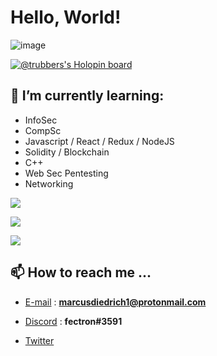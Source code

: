 
# Hello, World! 

![image](https://user-images.githubusercontent.com/95402733/192120254-e36e07d4-84b1-4c5f-b1f7-ebdf12655904.png)

[![@trubbers's Holopin board](https://holopin.me/trubbers)](https://holopin.io/@trubbers)

## 🧠 I’m currently learning:

- InfoSec
- CompSc
- Javascript / React / Redux / NodeJS 
- Solidity / Blockchain 
- C++
- Web Sec Pentesting 
- Networking
 
<a href="https://github-readme-streak-stats.herokuapp.com"></a><img align="center" src="https://github-readme-streak-stats.herokuapp.com/?user=TRUBDUBZ&show_icons=true&theme=aura&row=2&layout=small"/>


<a href="https://github-readme-stats.vercel.app/api/top-langs/"></a><img align="center" src="https://github-readme-stats.vercel.app/api/top-langs/?username=TRUBDUBZ&show_icons=true&theme=aura&row=3&layout=compact"/>


<a href="https://github.com/anuraghazra/github-readme-stats"></a><img align="center" src="https://github-readme-stats.vercel.app/api?username=TRUBDUBZ&show_icons=true&theme=aura&row=1&layout=compact"/>

## 📫 How to reach me ...
  
- [E-mail](https://protonmail.com) : **marcusdiedrich1@protonmail.com** 

- [Discord](https://discord.com) : **fectron#3591**

- [Twitter](https://twitter.com/marcusdiedrich1)


